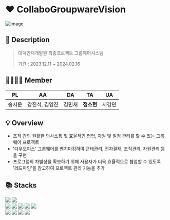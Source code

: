 # ♥️ CollaboGroupwareVision
![image](https://github.com/sohyeon67/CollaboGroupwareVision/assets/77038550/57033af7-aa07-4969-9624-ce8b2cc48e1f)

## 📝 Description
> 대덕인재개발원 최종프로젝트 그룹웨어시스템
> 
> 기간 : 2023.12.11 ~ 2024.02.16

## 👨‍👩‍👧‍👦 Member
|PL|AA|DA|TA|UA|
|---|---|---|---|---|
|송시운|강진석, 김영진|김민채|**정소현**|서강민|


## 💡 Overview
- 조직 간의 원활한 의사소통 및 효율적인 협업, 자원 및 일정 관리를 할 수 있는 그룹웨어 프로젝트
- '다우오피스' 그룹웨어를 벤치마킹하여 근태관리, 전자결재, 조직관리, 자원관리 등을 구현
- 프로그램의 차별성을 확보하기 위해 사용자가 더욱 효율적으로 협업할 수 있도록 '레드마인'을 참고하여 프로젝트 관리 기능을 추가

## 📚 Stacks
<div>
  <img src="https://img.shields.io/badge/JAVA-007396?style=flat-square&logo=java&logoColor=white">
  <img src="https://img.shields.io/badge/Spring-6DB33F?style=flat-square&logo=Spring&logoColor=white"/>
  <br/>
  <img src="https://img.shields.io/badge/HTML5-E34F26?style=flat-square&logo=HTML5&logoColor=white"/>
  <img src="https://img.shields.io/badge/CSS-1572B6?style=flat-square&logo=CSS3&logoColor=white"/>
  <img src="https://img.shields.io/badge/JavaScript-F7DF1E?style=flat-square&logo=JavaScript&logoColor=white"/>
  <img src="https://img.shields.io/badge/jQuery-0769AD?style=flat-square&logo=jQuery&logoColor=white"/>
  <img src="https://img.shields.io/badge/Bootstrap-7952B3?style=flat-square&logo=Bootstrap&logoColor=white"/>
  <br/>
  <img src="https://img.shields.io/badge/Oracle-F80000?style=flat-square&logo=Oracle&logoColor=white"/>
  <img src="https://img.shields.io/badge/Eclipse IDE-2C2255?style=flat-square&logo=Eclipse IDE&logoColor=white"/>
  <img src="https://img.shields.io/badge/Apache Tomcat-F8DC75?style=flat-square&logo=Apache Tomcat&logoColor=black"/>
  <img src="https://img.shields.io/badge/Redmine-B32024?style=flat-square&logo=Redmine&logoColor=white"/>
</div>
